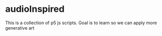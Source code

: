 # audioInspired
This is a collection of p5 js scripts. Goal is to learn so we can apply more generative art 

